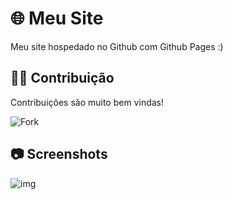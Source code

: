 # 🌐 Meu Site

Meu site hospedado no Github com Github Pages :)


## 🙏🏽 Contribuição 

Contribuições são muito bem vindas!

![Fork](https://img.shields.io/github/forks/n3rdydzn/meu-site?style=social)


## 📷 Screenshots
![img](https://cdn.discordapp.com/attachments/889233196091342920/957310042619662336/opera_qcclWY0Ku7.gif)
